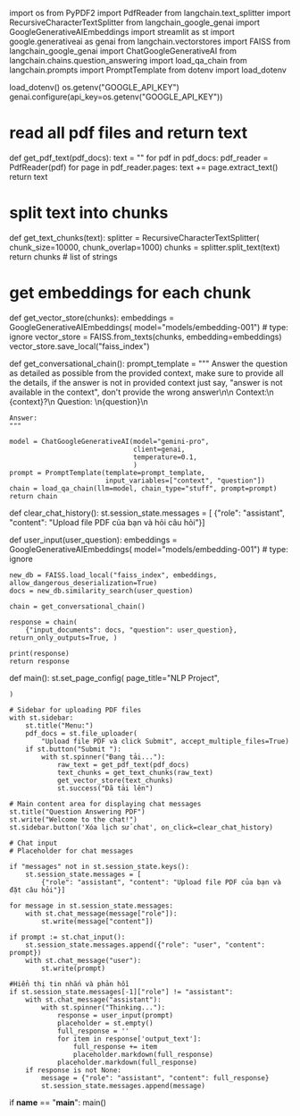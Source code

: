 import os
from PyPDF2 import PdfReader
from langchain.text_splitter import RecursiveCharacterTextSplitter
from langchain_google_genai import GoogleGenerativeAIEmbeddings
import streamlit as st
import google.generativeai as genai
from langchain.vectorstores import FAISS
from langchain_google_genai import ChatGoogleGenerativeAI
from langchain.chains.question_answering import load_qa_chain
from langchain.prompts import PromptTemplate
from dotenv import load_dotenv

load_dotenv()
os.getenv("GOOGLE_API_KEY")
genai.configure(api_key=os.getenv("GOOGLE_API_KEY"))

# read all pdf files and return text


def get_pdf_text(pdf_docs):
    text = ""
    for pdf in pdf_docs:
        pdf_reader = PdfReader(pdf)
        for page in pdf_reader.pages:
            text += page.extract_text()
    return text

# split text into chunks


def get_text_chunks(text):
    splitter = RecursiveCharacterTextSplitter(
        chunk_size=10000, chunk_overlap=1000)
    chunks = splitter.split_text(text)
    return chunks  # list of strings

# get embeddings for each chunk


def get_vector_store(chunks):
    embeddings = GoogleGenerativeAIEmbeddings(
        model="models/embedding-001")  # type: ignore
    vector_store = FAISS.from_texts(chunks, embedding=embeddings)
    vector_store.save_local("faiss_index")


def get_conversational_chain():
    prompt_template = """
    Answer the question as detailed as possible from the provided context, make sure to provide all the details, if the answer is not in
    provided context just say, "answer is not available in the context", don't provide the wrong answer\n\n
    Context:\n {context}?\n
    Question: \n{question}\n

    Answer:
    """

    model = ChatGoogleGenerativeAI(model="gemini-pro",
                                   client=genai,
                                   temperature=0.1,
                                   )
    prompt = PromptTemplate(template=prompt_template,
                            input_variables=["context", "question"])
    chain = load_qa_chain(llm=model, chain_type="stuff", prompt=prompt)
    return chain


def clear_chat_history():
    st.session_state.messages = [
        {"role": "assistant", "content": "Upload file PDF của bạn và hỏi câu hỏi"}]


def user_input(user_question):
    embeddings = GoogleGenerativeAIEmbeddings(
        model="models/embedding-001")  # type: ignore

    new_db = FAISS.load_local("faiss_index", embeddings, allow_dangerous_deserialization=True) 
    docs = new_db.similarity_search(user_question)

    chain = get_conversational_chain()

    response = chain(
        {"input_documents": docs, "question": user_question}, return_only_outputs=True, )

    print(response)
    return response


def main():
    st.set_page_config(
        page_title="NLP Project",
        

        
    )

    # Sidebar for uploading PDF files
    with st.sidebar:
        st.title("Menu:")
        pdf_docs = st.file_uploader(
            "Upload file PDF và click Submit", accept_multiple_files=True)
        if st.button("Submit "):
            with st.spinner("Đang tải..."):
                raw_text = get_pdf_text(pdf_docs)
                text_chunks = get_text_chunks(raw_text)
                get_vector_store(text_chunks)
                st.success("Đã tải lên")

    # Main content area for displaying chat messages
    st.title("Question Answering PDF")
    st.write("Welcome to the chat!")
    st.sidebar.button('Xóa lịch sử chat', on_click=clear_chat_history)

    # Chat input
    # Placeholder for chat messages

    if "messages" not in st.session_state.keys():
        st.session_state.messages = [
            {"role": "assistant", "content": "Upload file PDF của bạn và đặt câu hỏi"}]

    for message in st.session_state.messages:
        with st.chat_message(message["role"]):
            st.write(message["content"])

    if prompt := st.chat_input():
        st.session_state.messages.append({"role": "user", "content": prompt})
        with st.chat_message("user"):
            st.write(prompt)

    #Hiển thị tin nhắn và phản hồi
    if st.session_state.messages[-1]["role"] != "assistant":
        with st.chat_message("assistant"):
            with st.spinner("Thinking..."):
                response = user_input(prompt)
                placeholder = st.empty()
                full_response = ''
                for item in response['output_text']:
                    full_response += item
                    placeholder.markdown(full_response)
                placeholder.markdown(full_response)
        if response is not None:
            message = {"role": "assistant", "content": full_response}
            st.session_state.messages.append(message)


if __name__ == "__main__":
    main()
